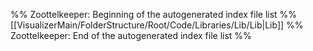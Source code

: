 %% Zoottelkeeper: Beginning of the autogenerated index file list  %%
 [[VisualizerMain/FolderStructure/Root/Code/Libraries/Lib/Lib|Lib]]
%% Zoottelkeeper: End of the autogenerated index file list  %%
